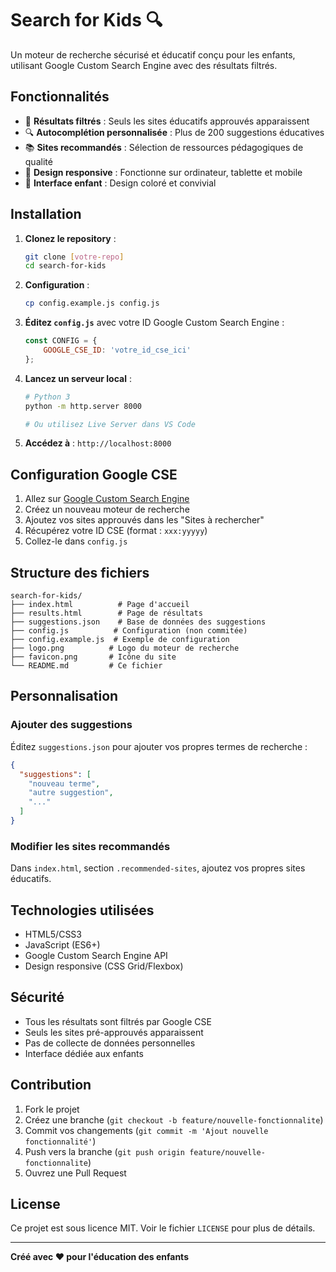 # Search for Kids 🔍

Un moteur de recherche sécurisé et éducatif conçu pour les enfants, utilisant Google Custom Search Engine avec des résultats filtrés.

## Fonctionnalités

- 🎯 **Résultats filtrés** : Seuls les sites éducatifs approuvés apparaissent
- 🔍 **Autocomplétion personnalisée** : Plus de 200 suggestions éducatives
- 📚 **Sites recommandés** : Sélection de ressources pédagogiques de qualité
- 📱 **Design responsive** : Fonctionne sur ordinateur, tablette et mobile
- 🎨 **Interface enfant** : Design coloré et convivial

## Installation

1. **Clonez le repository** :
   ```bash
   git clone [votre-repo]
   cd search-for-kids
   ```

2. **Configuration** :
   ```bash
   cp config.example.js config.js
   ```

3. **Éditez `config.js`** avec votre ID Google Custom Search Engine :
   ```javascript
   const CONFIG = {
       GOOGLE_CSE_ID: 'votre_id_cse_ici'
   };
   ```

4. **Lancez un serveur local** :
   ```bash
   # Python 3
   python -m http.server 8000
   
   # Ou utilisez Live Server dans VS Code
   ```

5. **Accédez à** : `http://localhost:8000`

## Configuration Google CSE

1. Allez sur [Google Custom Search Engine](https://cse.google.com/)
2. Créez un nouveau moteur de recherche
3. Ajoutez vos sites approuvés dans les "Sites à rechercher"
4. Récupérez votre ID CSE (format : `xxx:yyyyy`)
5. Collez-le dans `config.js`

## Structure des fichiers

```
search-for-kids/
├── index.html          # Page d'accueil
├── results.html        # Page de résultats  
├── suggestions.json    # Base de données des suggestions
├── config.js          # Configuration (non commitée)
├── config.example.js  # Exemple de configuration
├── logo.png          # Logo du moteur de recherche
├── favicon.png       # Icône du site
└── README.md         # Ce fichier
```

## Personnalisation

### Ajouter des suggestions
Éditez `suggestions.json` pour ajouter vos propres termes de recherche :

```json
{
  "suggestions": [
    "nouveau terme",
    "autre suggestion",
    "..."
  ]
}
```

### Modifier les sites recommandés
Dans `index.html`, section `.recommended-sites`, ajoutez vos propres sites éducatifs.

## Technologies utilisées

- HTML5/CSS3
- JavaScript (ES6+)
- Google Custom Search Engine API
- Design responsive (CSS Grid/Flexbox)

## Sécurité

- Tous les résultats sont filtrés par Google CSE
- Seuls les sites pré-approuvés apparaissent
- Pas de collecte de données personnelles
- Interface dédiée aux enfants

## Contribution

1. Fork le projet
2. Créez une branche (`git checkout -b feature/nouvelle-fonctionnalite`)
3. Commit vos changements (`git commit -m 'Ajout nouvelle fonctionnalité'`)
4. Push vers la branche (`git push origin feature/nouvelle-fonctionnalite`)
5. Ouvrez une Pull Request

## License

Ce projet est sous licence MIT. Voir le fichier `LICENSE` pour plus de détails.

---

**Créé avec ❤️ pour l'éducation des enfants**